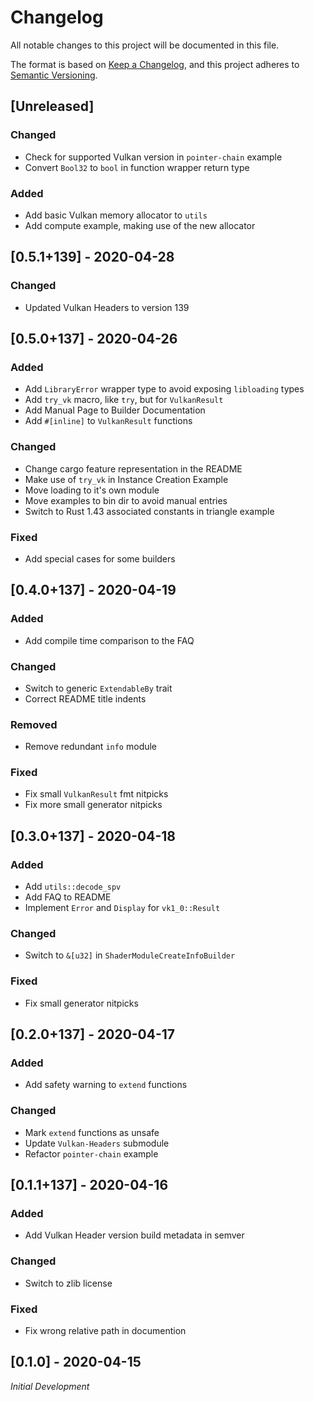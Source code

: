 # Changelog
All notable changes to this project will be documented in this file.

The format is based on [Keep a Changelog](https://keepachangelog.com/en/1.0.0/),
and this project adheres to [Semantic Versioning](https://semver.org/spec/v2.0.0.html).

## [Unreleased]
### Changed
- Check for supported Vulkan version in `pointer-chain` example
- Convert `Bool32` to `bool` in function wrapper return type

### Added
- Add basic Vulkan memory allocator to `utils`
- Add compute example, making use of the new allocator

## [0.5.1+139] - 2020-04-28
### Changed
- Updated Vulkan Headers to version 139

## [0.5.0+137] - 2020-04-26
### Added
- Add `LibraryError` wrapper type to avoid exposing `libloading` types
- Add `try_vk` macro, like `try`, but for `VulkanResult`
- Add Manual Page to Builder Documentation
- Add `#[inline]` to `VulkanResult` functions

### Changed
- Change cargo feature representation in the README
- Make use of `try_vk` in Instance Creation Example
- Move loading to it's own module
- Move examples to bin dir to avoid manual entries
- Switch to Rust 1.43 associated constants in triangle example

### Fixed
- Add special cases for some builders

## [0.4.0+137] - 2020-04-19
### Added
- Add compile time comparison to the FAQ

### Changed
- Switch to generic `ExtendableBy` trait
- Correct README title indents

### Removed
- Remove redundant `info` module

### Fixed
- Fix small `VulkanResult` fmt nitpicks
- Fix more small generator nitpicks

## [0.3.0+137] - 2020-04-18
### Added
- Add `utils::decode_spv`
- Add FAQ to README
- Implement `Error` and `Display` for `vk1_0::Result`

### Changed
- Switch to `&[u32]` in `ShaderModuleCreateInfoBuilder`

### Fixed
- Fix small generator nitpicks

## [0.2.0+137] - 2020-04-17
### Added
- Add safety warning to `extend` functions

### Changed
- Mark `extend` functions as unsafe
- Update `Vulkan-Headers` submodule
- Refactor `pointer-chain` example

## [0.1.1+137] - 2020-04-16
### Added
- Add Vulkan Header version build metadata in semver

### Changed
- Switch to zlib license

### Fixed
- Fix wrong relative path in documention

## [0.1.0] - 2020-04-15
*Initial Development*
